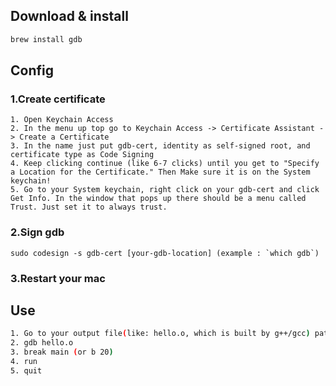 ## Download & install
```bash
brew install gdb
```

## Config

### 1.Create certificate
```
1. Open Keychain Access
2. In the menu up top go to Keychain Access -> Certificate Assistant -> Create a Certificate
3. In the name just put gdb-cert, identity as self-signed root, and certificate type as Code Signing
4. Keep clicking continue (like 6-7 clicks) until you get to "Specify a Location for the Certificate." Then Make sure it is on the System keychain!
5. Go to your System keychain, right click on your gdb-cert and click Get Info. In the window that pops up there should be a menu called Trust. Just set it to always trust.
```

### 2.Sign gdb
```
sudo codesign -s gdb-cert [your-gdb-location] (example : `which gdb`)
```

### 3.Restart your mac 

## Use
```bash
1. Go to your output file(like: hello.o, which is built by g++/gcc) path
2. gdb hello.o 
3. break main (or b 20)
4. run
5. quit
```
